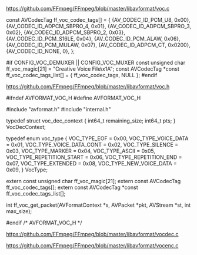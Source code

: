 


https://github.com/FFmpeg/FFmpeg/blob/master/libavformat/voc.c

const AVCodecTag ff_voc_codec_tags[] = {
    {AV_CODEC_ID_PCM_U8,        0x00},
    {AV_CODEC_ID_ADPCM_SBPRO_4, 0x01},
    {AV_CODEC_ID_ADPCM_SBPRO_3, 0x02},
    {AV_CODEC_ID_ADPCM_SBPRO_2, 0x03},
    {AV_CODEC_ID_PCM_S16LE,     0x04},
    {AV_CODEC_ID_PCM_ALAW,      0x06},
    {AV_CODEC_ID_PCM_MULAW,     0x07},
    {AV_CODEC_ID_ADPCM_CT,    0x0200},
    {AV_CODEC_ID_NONE,             0},
};

#if CONFIG_VOC_DEMUXER || CONFIG_VOC_MUXER
const unsigned char ff_voc_magic[21] = "Creative Voice File\x1A";
const AVCodecTag *const ff_voc_codec_tags_list[] = { ff_voc_codec_tags, NULL };
#endif

https://github.com/FFmpeg/FFmpeg/blob/master/libavformat/voc.h

#ifndef AVFORMAT_VOC_H
#define AVFORMAT_VOC_H

#include "avformat.h"
#include "internal.h"

typedef struct voc_dec_context {
    int64_t remaining_size;
    int64_t pts;
} VocDecContext;

typedef enum voc_type {
    VOC_TYPE_EOF              = 0x00,
    VOC_TYPE_VOICE_DATA       = 0x01,
    VOC_TYPE_VOICE_DATA_CONT  = 0x02,
    VOC_TYPE_SILENCE          = 0x03,
    VOC_TYPE_MARKER           = 0x04,
    VOC_TYPE_ASCII            = 0x05,
    VOC_TYPE_REPETITION_START = 0x06,
    VOC_TYPE_REPETITION_END   = 0x07,
    VOC_TYPE_EXTENDED         = 0x08,
    VOC_TYPE_NEW_VOICE_DATA   = 0x09,
} VocType;

extern const unsigned char ff_voc_magic[21];
extern const AVCodecTag ff_voc_codec_tags[];
extern const AVCodecTag *const ff_voc_codec_tags_list[];

int ff_voc_get_packet(AVFormatContext *s, AVPacket *pkt, AVStream *st, int max_size);

#endif /* AVFORMAT_VOC_H */


https://github.com/FFmpeg/FFmpeg/blob/master/libavformat/vocdec.c



https://github.com/FFmpeg/FFmpeg/blob/master/libavformat/vocenc.c
